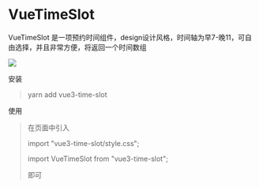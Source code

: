 # VueTimeSlot 

VueTimeSlot 是一项预约时间组件，design设计风格，时间轴为早7-晚11，可自由选择，并且非常方便，将返回一个时间数组



![](http://whxxw.oss-cn-hangzhou.aliyuncs.com/5683974fd8b6e145e14b26f3e54327e3.png)



安装

>yarn add vue3-time-slot

使用

> 在页面中引入
>
> import "vue3-time-slot/style.css";
>
> import VueTimeSlot from "vue3-time-slot";
>
> 即可
